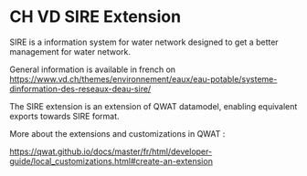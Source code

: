 # CH VD SIRE Extension

SIRE is a information system for water network designed to get a better management for water network.

General information is available in french on https://www.vd.ch/themes/environnement/eaux/eau-potable/systeme-dinformation-des-reseaux-deau-sire/

The SIRE extension is an extension of QWAT datamodel, enabling equivalent exports towards SIRE format.

More about the extensions and customizations in QWAT :

https://qwat.github.io/docs/master/fr/html/developer-guide/local_customizations.html#create-an-extension
